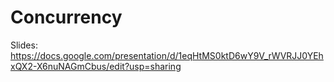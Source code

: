 # Concurrency
Slides: https://docs.google.com/presentation/d/1eqHtMS0ktD6wY9V_rWVRJJ0YEhxQX2-X6nuNAGmCbus/edit?usp=sharing
